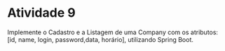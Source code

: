 # Atividade 9
Implemente o Cadastro e a Listagem de uma Company com os atributos: [id, name, login, password,data, horário], utilizando Spring Boot.
